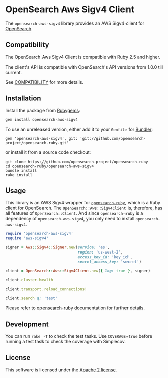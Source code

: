 # OpenSearch Aws Sigv4 Client

The `opensearch-aws-sigv4` library provides an AWS Sigv4 client for [OpenSearch](http://opensearch.com).

## Compatibility

The OpenSearch Aws Sigv4 Client is compatible with Ruby 2.5 and higher.

The client's API is compatible with OpenSearch's API versions from 1.0.0 till current.

See [COMPATIBILITY](../COMPATIBILITY.md) for more details.

## Installation

Install the package from [Rubygems](https://rubygems.org):

    gem install opensearch-aws-sigv4

To use an unreleased version, either add it to your `Gemfile` for [Bundler](http://gembundler.com):

    gem 'opensearch-aws-sigv4', git: 'git://github.com/opensearch-project/opensearch-ruby.git'

or install it from a source code checkout:

    git clone https://github.com/opensearch-project/opensearch-ruby
    cd opensearch-ruby/opensearch-aws-sigv4
    bundle install
    rake install

## Usage

This library is an AWS Sigv4 wrapper for 
[`opensearch-ruby`](https://github.com/opensearch-project/opensearch-ruby/tree/main/opensearch),
which is a Ruby client for OpenSearch. The `OpenSearch::Aws::Sigv4Client` is, therefore, has all features of `OpenSearch::Client`.
And since `opensearch-ruby` is a dependency of `opensearch-aws-sigv4`, you only need to install `opensearch-aws-sigv4`.

```ruby
require 'opensearch-aws-sigv4'
require 'aws-sigv4'

signer = Aws::Sigv4::Signer.new(service: 'es',
                                region: 'us-west-2',
                                access_key_id: 'key_id',
                                secret_access_key: 'secret')

client = OpenSearch::Aws::Sigv4Client.new({ log: true }, signer)

client.cluster.health

client.transport.reload_connections!

client.search q: 'test'
```

Please refer to [opensearch-ruby](https://github.com/opensearch-project/opensearch-ruby/blob/main/opensearch/README.md) documentation for further details.

## Development

You can run `rake -T` to check the test tasks. Use `COVERAGE=true` before running a test task to check the coverage with Simplecov.

## License

This software is licensed under the [Apache 2 license](./LICENSE).

